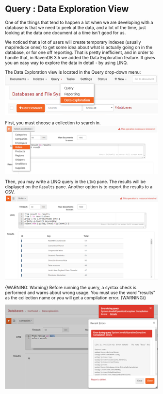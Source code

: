 # Query : Data Exploration View

One of the things that tend to happen a lot when we are developing with a database is that we need to peek at 
the data, and a lot of the time, just looking at the data one document at a time isn't good for us.

We noticed that a lot of users will create temporary indexes (usually map/reduce ones) to get some idea about 
what is actually going on in the database, or for one off reporting. That is pretty inefficient, and in order 
to handle that, in RavenDB 3.5 we added the Data Exploration feature. It gives you an easy way to explore 
the data in detail - by using LINQ.

The Data Exploration view is located in the Query drop-down menu:   
![Figure 1. Studio. Data Exploration View.](images/query_view-data_exploration-1.png)

First, you must choose a collection to search in.
![Figure 2. Studio. Data Exploration View. Choose Collection](images/query_view-data_exploration-2.png)

Then, you may write a LINQ query in the `LINQ` pane.   The results will be displayed on 
the `Results` pane. Another option is to export the results to a CSV.
![Figure 3. Studio. Data Exploration View. LINQ query](images/query_view-data_exploration-3.png)

{WARNING: Warning} 
Before running the query, a syntax check is performed and warns about wrong usage. You must use the
word "results" as the collection name or you will get a compilation error.
{WARNING/}


![Figure 4. Studio. Data Exploration View. Compilation Error](images/query_view-data_exploration-4.png)
